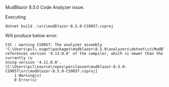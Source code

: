 MudBlazor 8.5.0 Code Analyzer issue.


Executing

```
dotnet build .\src\mudblazor-8.5.0-CS9057.csproj
```

Will produce below error:

```
CSC : warning CS9057: The analyzer assembly 'C:\Users\pcl\.nuget\packages\mudblazor\8.5.0\analyzers\dotnet\cs\MudBlazor.Analyzers.dll' references version '4.13.0.0' of the compiler, which is newer than the currently ru
nning version '4.11.0.0'. [C:\Users\pcl\source\repos\perclausen\mudblazor-8.5.0-CS9057\src\mudblazor-8.5.0-CS9057.csproj]
    1 Warning(s)
    0 Error(s)
```    


